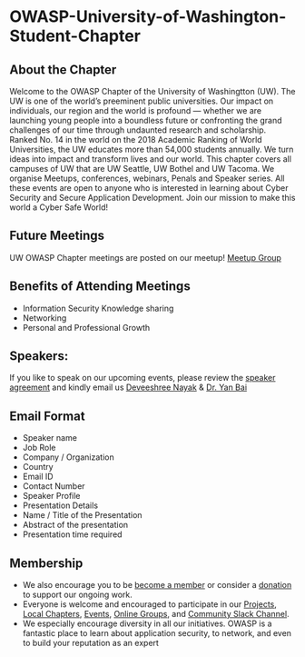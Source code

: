 # OWASP-University-of-Washington-Student-Chapter

## About the Chapter 
Welcome to the OWASP Chapter of the University of Washingtton (UW). The UW is one of the world’s preeminent public universities. Our impact on individuals, our region and the world is profound — whether we are launching young people into a boundless future or confronting the grand challenges of our time through undaunted research and scholarship. Ranked No. 14 in the world on the 2018 Academic Ranking of World Universities, the UW educates more than 54,000 students annually. We turn ideas into impact and transform lives and our world. This chapter covers all campuses of UW that are UW Seattle, UW Bothel and UW Tacoma. 
We organise Meetups, conferences, webinars, Penals and Speaker series. All these events are open to anyone who is interested in learning about Cyber Security and Secure Application Development. Join our mission to make this world a Cyber Safe World!  

## Future Meetings 

UW OWASP Chapter meetings are posted on our meetup!
[Meetup Group](https://www.meetup.com/owasp-university-of-washington-meetup-group/)

## Benefits of Attending Meetings
 + Information Security Knowledge sharing
 + Networking
 + Personal and Professional Growth

## Speakers:
If you like to speak on our upcoming events, please review the [speaker agreement](https://owasp.org/www-policy/legal/speaker-agreement) and kindly email us [Deveeshree Nayak](mailto://deveeshree.nayak@owasp.org) & [Dr. Yan Bai](mailto://yanb@uw.edu)


## Email Format 
 
  + Speaker name
  + Job Role
  + Company / Organization
  + Country
  + Email ID
  + Contact Number
  + Speaker Profile
  + Presentation Details
  + Name / Title of the Presentation
  + Abstract of the presentation
  + Presentation time required

## Membership 
+ We also encourage you to be [become a member](/membership) or consider a [donation](/donate) to support our ongoing work.
+ Everyone is welcome and encouraged to participate in our [Projects](/projects), [Local Chapters](/chapters), [Events](/events), [Online Groups](https://groups.google.com/a/owasp.com/), and [Community Slack Channel](https://owasp.slack.com/). 
+ We especially encourage diversity in all our initiatives. OWASP is a fantastic place to learn about application security, to network, and even to build your reputation as an expert

